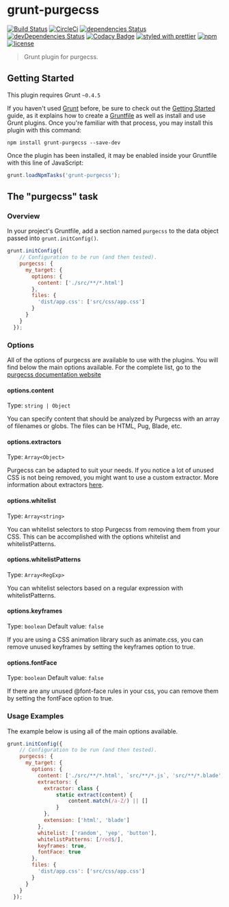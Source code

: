 # grunt-purgecss

[![Build Status](https://travis-ci.org/FullHuman/grunt-purgecss.svg?branch=master)](https://travis-ci.org/FullHuman/purgecss)
[![CircleCi](https://circleci.com/gh/FullHuman/grunt-purgecss/tree/master.svg?style=shield)]()
[![dependencies Status](https://david-dm.org/fullhuman/grunt-purgecss/status.svg)](https://david-dm.org/fullhuman/grunt-purgecss)
[![devDependencies Status](https://david-dm.org/fullhuman/grunt-purgecss/dev-status.svg)](https://david-dm.org/fullhuman/grunt-purgecss?type=dev)
[![Codacy Badge](https://api.codacy.com/project/badge/Grade/7710684c644d4f7cb725dc10a2a5953f)](https://www.codacy.com/app/FullHuman/grunt-purgecss?utm_source=github.com&amp;utm_medium=referral&amp;utm_content=FullHuman/grunt-purgecss&amp;utm_campaign=Badge_Grade)
[![styled with prettier](https://img.shields.io/badge/styled_with-prettier-ff69b4.svg)](https://github.com/prettier/prettier)
[![npm](https://img.shields.io/npm/v/grunt-purgecss.svg)](https://www.npmjs.com/package/grunt-purgecss)
[![license](https://img.shields.io/github/license/fullhuman/grunt-purgecss.svg)]()

> Grunt plugin for purgecss.

## Getting Started
This plugin requires Grunt `~0.4.5`

If you haven't used [Grunt](http://gruntjs.com/) before, be sure to check out the [Getting Started](http://gruntjs.com/getting-started) guide, as it explains how to create a [Gruntfile](http://gruntjs.com/sample-gruntfile) as well as install and use Grunt plugins. Once you're familiar with that process, you may install this plugin with this command:

```shell
npm install grunt-purgecss --save-dev
```

Once the plugin has been installed, it may be enabled inside your Gruntfile with this line of JavaScript:

```js
grunt.loadNpmTasks('grunt-purgecss');
```

## The "purgecss" task

### Overview
In your project's Gruntfile, add a section named `purgecss` to the data object passed into `grunt.initConfig()`.

```js
grunt.initConfig({
    // Configuration to be run (and then tested).
    purgecss: {
      my_target: {
        options: {
          content: ['./src/**/*.html']
        },
        files: {
          'dist/app.css': ['src/css/app.css']
        }
      }
    }
  });
```

### Options

All of the options of purgecss are available to use with the plugins.
You will find below the main options available. For the complete list, go to the [purgecss documentation website](https://www.purgecss.com/configuration.html#options)

#### options.content
Type: `string | Object`

You can specify content that should be analyzed by Purgecss with an array of filenames or globs. The files can be HTML, Pug, Blade, etc.

#### options.extractors
Type: `Array<Object>`

Purgecss can be adapted to suit your needs. If you notice a lot of unused CSS is not being removed, you might want to use a custom extractor.
More information about extractors [here](https://www.purgecss.com/extractors.html).

#### options.whitelist
Type: `Array<string>`

You can whitelist selectors to stop Purgecss from removing them from your CSS. This can be accomplished with the options whitelist and whitelistPatterns.

#### options.whitelistPatterns
Type: `Array<RegExp>`

You can whitelist selectors based on a regular expression with whitelistPatterns.

#### options.keyframes
Type: `boolean`
Default value: `false`

If you are using a CSS animation library such as animate.css, you can remove unused keyframes by setting the keyframes option to true.

#### options.fontFace
Type: `boolean`
Default value: `false`

If there are any unused @font-face rules in your css, you can remove them by setting the fontFace option to true.

### Usage Examples

The example below is using all of the main options available.

```js
grunt.initConfig({
    // Configuration to be run (and then tested).
    purgecss: {
      my_target: {
        options: {
          content: ['./src/**/*.html', `src/**/*.js`, 'src/**/*.blade', 'src/**/*.vue'],
          extractors: {
            extractor: class {
                static extract(content) {
                    content.match(/a-Z/) || []
                }
            },
            extension: ['html', 'blade']
          },
          whitelist: ['random', 'yep', 'button'],
          whitelistPatterns: [/red$/],
          keyframes: true,
          fontFace: true
        },
        files: {
          'dist/app.css': ['src/css/app.css']
        }
      }
    }
  });
```

